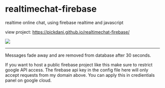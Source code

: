 # realtimechat-firebase
realtime online chat, using firebase realtime and javascript

view project: https://pickdani.github.io/realtimechat-firebase/

![](chat-example.gif)  

<hr>


Messages fade away and are removed from database after 30 seconds.  

If you want to host a public firebase project like this make sure to restrict google API access. The firebase api key in the config file here will only accept requests from my domain above. You can apply this in credientials panel on google cloud.
